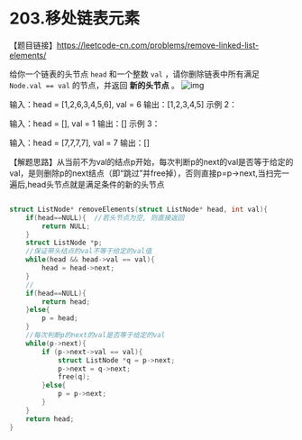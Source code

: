 # 203.移处链表元素

【题目链接】https://leetcode-cn.com/problems/remove-linked-list-elements/

给你一个链表的头节点 `head` 和一个整数 `val` ，请你删除链表中所有满足 `Node.val == val` 的节点，并返回 **新的头节点** 。
![img](https://assets.leetcode.com/uploads/2021/03/06/removelinked-list.jpg)

输入：head = [1,2,6,3,4,5,6], val = 6
输出：[1,2,3,4,5]
示例 2：

输入：head = [], val = 1
输出：[]
示例 3：

输入：head = [7,7,7,7], val = 7
输出：[]

【解题思路】从当前不为val的结点p开始，每次判断p的next的val是否等于给定的val，是则删除p的next结点（即“跳过”并free掉），否则直接p=p->next,当扫完一遍后,head头节点就是满足条件的新的头节点

```c

struct ListNode* removeElements(struct ListNode* head, int val){
    if(head==NULL){  //若头节点为空, 则直接返回
        return NULL;
    }
    struct ListNode *p;
    //保证带头结点的val不等于给定的val值
    while(head && head->val == val){  
        head = head->next;
    }
    //
    if(head==NULL){
        return head;
    }else{
        p = head;
    }
    //每次判断p的next的val是否等于给定的val
    while(p->next){
        if (p->next->val == val){
            struct ListNode *q = p->next;
            p->next = q->next;
            free(q);
        }else{
            p = p->next;
        }
    }
    return head;
}
```


